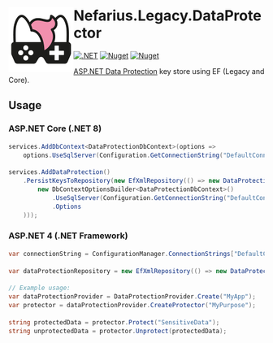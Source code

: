 # <img src="assets/NSS-128x128.png" align="left" />Nefarius.Legacy.DataProtector

[![.NET](https://github.com/nefarius/Nefarius.Legacy.DataProtector/actions/workflows/build.yml/badge.svg)](https://github.com/nefarius/Nefarius.Legacy.DataProtector/actions/workflows/build.yml)
[![Nuget](https://img.shields.io/nuget/v/Nefarius.Legacy.DataProtector)](https://www.nuget.org/packages/Nefarius.Legacy.DataProtector/)
[![Nuget](https://img.shields.io/nuget/dt/Nefarius.Legacy.DataProtector)](https://www.nuget.org/packages/Nefarius.Legacy.DataProtector/)

[ASP.NET Data Protection](https://learn.microsoft.com/en-us/aspnet/core/security/data-protection/introduction?view=aspnetcore-9.0)
key store using EF (Legacy and Core).

## Usage

### ASP.NET Core (.NET 8)

```csharp
services.AddDbContext<DataProtectionDbContext>(options =>
    options.UseSqlServer(Configuration.GetConnectionString("DefaultConnection")));

services.AddDataProtection()
    .PersistKeysToRepository(new EfXmlRepository(() => new DataProtectionDbContext(
        new DbContextOptionsBuilder<DataProtectionDbContext>()
            .UseSqlServer(Configuration.GetConnectionString("DefaultConnection"))
            .Options
    )));
```

### ASP.NET 4 (.NET Framework)

```csharp
var connectionString = ConfigurationManager.ConnectionStrings["DefaultConnection"].ConnectionString;

var dataProtectionRepository = new EfXmlRepository(() => new DataProtectionDbContext(connectionString));

// Example usage:
var dataProtectionProvider = DataProtectionProvider.Create("MyApp");
var protector = dataProtectionProvider.CreateProtector("MyPurpose");

string protectedData = protector.Protect("SensitiveData");
string unprotectedData = protector.Unprotect(protectedData);
```
